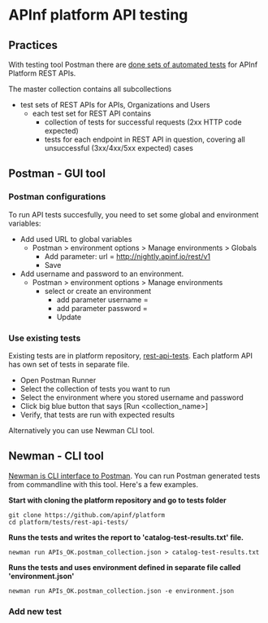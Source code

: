 # APInf platform API testing

## Practices

With testing tool Postman there are [done sets of automated tests](https://github.com/apinf/platform/tree/develop/tests/rest-api-tests) for APInf Platform REST APIs.

The master collection contains all subcollections
* test sets of REST APIs for APIs, Organizations and Users
  * each test set for REST API contains
    * collection of tests for successful requests (2xx HTTP code expected)
    * tests for each endpoint in REST API in question, covering all unsuccessful (3xx/4xx/5xx expected) cases


## Postman - GUI tool

### Postman configurations

To run API tests succesfully, you need to set some global and environment variables:
- Add used URL to global variables
  -  Postman > environment options > Manage environments > Globals
     - Add parameter: url = http://nightly.apinf.io/rest/v1
     - Save
- Add username and password to an environment.
  - Postman > environment options > Manage environments
    - select or create an environment
      - add parameter username = <existing username>
      - add parameter password = <password related to username>
      - Update


### Use existing tests

Existing tests are in platform repository, [rest-api-tests](https://github.com/apinf/platform/tree/develop/tests/rest-api-tests). Each platform API has own set of tests in separate file. 

- Open Postman Runner
- Select the collection of tests you want to run
- Select the environment where you stored username and password
- Click big blue button that says [Run <collection_name>]
- Verify, that tests are run with expected results


Alternatively you can use Newman CLI tool. 

## Newman - CLI tool

[Newman is CLI interface to Postman](https://github.com/postmanlabs/newman). You can run Postman generated tests from commandline with this tool. Here's a few examples. 

**Start with cloning the platform repository and go to tests folder**

```
git clone https://github.com/apinf/platform
cd platform/tests/rest-api-tests/
```

**Runs the tests and writes the report to 'catalog-test-results.txt' file.**

```
newman run APIs_OK.postman_collection.json > catalog-test-results.txt
```

**Runs the tests and uses environment defined in separate file called 'environment.json'**

```
newman run APIs_OK.postman_collection.json -e environment.json
```



### Add new test
